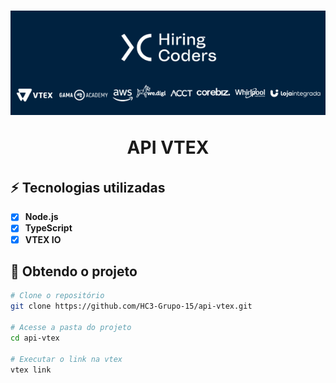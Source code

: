 <h1 align="center">
  <img src="https://github.com/HC3-Grupo-15/store-front/blob/main/assets/hc.png?raw=true">
  <p>
  API VTEX
  </p>
</h1>

<h6 id="get-project"></h6>

## :zap: Tecnologias utilizadas

- [x] **Node.js**
- [x] **TypeScript**
- [x] **VTEX IO**

## :open_file_folder: Obtendo o projeto

```bash
# Clone o repositório
git clone https://github.com/HC3-Grupo-15/api-vtex.git

# Acesse a pasta do projeto
cd api-vtex

# Executar o link na vtex
vtex link
```

